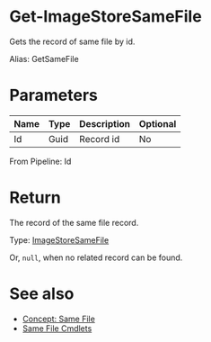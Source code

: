 # Get-ImageStoreSameFile
Gets the record of same file by id.

Alias: GetSameFile

# Parameters
|Name|Type|Description|Optional|
|---|---|---|---|
|Id|Guid|Record id|No|

From Pipeline: Id

# Return
The record of the same file record.

Type: [ImageStoreSameFile](../../type/ImageStoreSameFile.md)

Or, ```null```, when no related record can be found.

# See also
  * [Concept: Same File](../../concept/SameFile.md)
  * [Same File Cmdlets](../cmdlets.md#same-file)